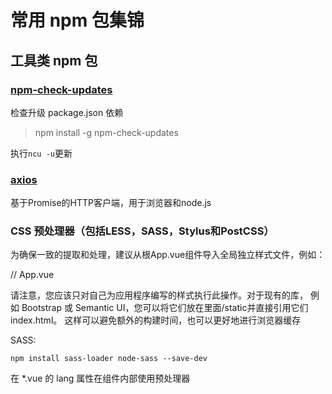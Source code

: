 # 常用 npm 包集锦

## 工具类 npm 包

### [npm-check-updates](https://github.com/tjunnone/npm-check-updates)

检查升级 package.json 依赖

>npm install -g npm-check-updates

执行`ncu -u`更新

### [axios](https://github.com/axios/axios)

基于Promise的HTTP客户端，用于浏览器和node.js

### CSS 预处理器（包括LESS，SASS，Stylus和PostCSS）

为确保一致的提取和处理，建议从根App.vue组件导入全局独立样式文件，例如：

// App.vue
<style src="./styles/global.less" lang="less"></style>
请注意，您应该只对自己为应用程序编写的样式执行此操作。对于现有的库，
例如 Bootstrap 或 Semantic UI，您可以将它们放在里面/static并直接引用它们index.html。
这样可以避免额外的构建时间，也可以更好地进行浏览器缓存

SASS:

`npm install sass-loader node-sass --save-dev`

在 *.vue 的 lang 属性在组件内部使用预处理器<style>：
```
<style lang="scss">
/* write SASS! */
</style>
```
- lang="scss" 对应于CSS-superset语法（带花括号和分号）
- lang="sass" 对应于基于缩进的语法

## [postcss-px-to-viewport](https://github.com/evrone/postcss-px-to-viewport)

在 CSS 文件中直接写 px 根据配置，在编译时自动装换为 vm

如果你的样式需要做根据视口大小来调整宽度，这个脚本可以将你 CSS 中的 px 单位转化为 vw，1vw等于1/100视口宽度

`npm install postcss-px-to-viewport --save-dev`

{
  unitToConvert: 'px',
  viewportWidth: 320,
  unitPrecision: 5,
  propList: ['*'],
  viewportUnit: 'vw',
  fontViewportUnit: 'vw',
  selectorBlackList: [],
  minPixelValue: 1,
  mediaQuery: false,
  replace: true,
  exclude: [],
  landscape: false,
  landscapeUnit: 'vw',
  landscapeWidth: 568
}
```
unitToConvert (String) 需要转换的单位，默认为"px"
viewportWidth (Number) 设计稿的视口宽度
unitPrecision (Number) 单位转换后保留的精度
propList (Array) 能转化为vw的属性列表
传入特定的CSS属性；
可以传入通配符""去匹配所有属性，例如：['']；
在属性的前或后添加"*",可以匹配特定的属性. (例如['position'] 会匹配 background-position-y)
在特定属性前加 "!"，将不转换该属性的单位 . 例如: ['*', '!letter-spacing']，将不转换letter-spacing
"!" 和 ""可以组合使用， 例如: ['', '!font*']，将不转换font-size以及font-weight等属性
viewportUnit (String) 希望使用的视口单位
fontViewportUnit (String) 字体使用的视口单位
selectorBlackList (Array) 需要忽略的CSS选择器，不会转为视口单位，使用原有的px等单位。
如果传入的值为字符串的话，只要选择器中含有传入值就会被匹配
例如 selectorBlackList 为 ['body'] 的话， 那么 .body-class 就会被忽略
如果传入的值为正则表达式的话，那么就会依据CSS选择器是否匹配该正则
例如 selectorBlackList 为 [/^body$/] , 那么 body 会被忽略，而 .body 不会
minPixelValue (Number) 设置最小的转换数值，如果为1的话，只有大于1的值会被转换
mediaQuery (Boolean) 媒体查询里的单位是否需要转换单位
replace (Boolean) 是否直接更换属性值，而不添加备用属性
exclude (Array or Regexp) 忽略某些文件夹下的文件或特定文件，例如 'node_modules' 下的文件
如果值是一个正则表达式，那么匹配这个正则的文件会被忽略
如果传入的值是一个数组，那么数组里的值必须为正则
landscape (Boolean) 是否添加根据 landscapeWidth 生成的媒体查询条件 @media (orientation: landscape)
landscapeUnit (String) 横屏时使用的单位
landscapeWidth (Number) 横屏时使用的视口宽度
```

## React Native 常用开源包

### [react-native-splash-screen](https://github.com/crazycodeboy/react-native-splash-screen)

用于React Native启动屏，解决Android和iOS启动白屏问题。

`npm i react-native-splash-screen --save`

### [react-native-image-crop-picker](https://github.com/ivpusic/react-native-image-crop-picker)

实现了本地相册和照相机来采集图片，并且提供多选、图片裁剪等功能，支持iOS和Android两个平台

`npm i react-native-splash-screen --save`

### [react-native-svg](https://github.com/react-native-community/react-native-svg)

对svg的标签解析成图片

`npm install react-native-svg --save`

`react-native link react-native-svg`

```
react-native-svg >= 3.2.0 only supports react-native >= 0.29.0
react-native-svg >= 4.2.0 only supports react-native >= 0.32.0
react-native-svg >= 4.3.0 only supports react-native >= 0.33.0
react-native-svg >= 4.4.0 only supports react-native >= 0.38.0 and react >= 15.4.0
react-native-svg >= 4.5.0 only supports react-native >= 0.40.0 and react >= 15.4.0
react-native-svg >= 5.1.8 only supports react-native >= 0.44.0 and react == 16.0.0-alpha.6
react-native-svg >= 5.2.0 only supports react-native >= 0.45.0 and react == 16.0.0-alpha.12
react-native-svg >= 5.3.0 only supports react-native >= 0.46.0 and react == 16.0.0-alpha.12
react-native-svg >= 5.4.1 only supports react-native >= 0.47.0 and react == 16.0.0-alpha.12
react-native-svg >= 5.5.1 only supports react-native >= 0.50.0 and react == 16.0.0
react-native-svg >= 6.0.0 only supports react-native >= 0.50.0
react-native-svg >= 7.0.0 only supports react-native >= 0.57.4
react-native-svg >= 8.0.0 only supports react-native >= 0.57.4
```

### [react-native-device-info](https://github.com/rebeccahughes/react-native-device-info)

显示React Native的设备信息

### react-native-video
```
Version 4.x requires react-native >= 0.57.0
Version 3.x requires react-native >= 0.40.0
```
